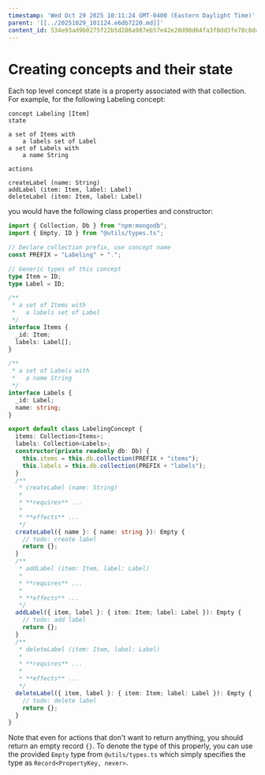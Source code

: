 ```yaml
---
timestamp: 'Wed Oct 29 2025 10:11:24 GMT-0400 (Eastern Daylight Time)'
parent: '[[../20251029_101124.e6db7220.md]]'
content_id: 534e93ad9b0275f22b5d286a987eb57e42e20d90d64fa3f8dd3fe78c8d402a47
---
```


# Creating concepts and their state

Each top level concept state is a property associated with that collection. For example, for the following Labeling concept:

```concept
concept Labeling [Item]
state

a set of Items with
    a labels set of Label
a set of Labels with
    a name String

actions

createLabel (name: String)
addLabel (item: Item, label: Label)
deleteLabel (item: Item, label: Label)
```

you would have the following class properties and constructor:

```typescript
import { Collection, Db } from "npm:mongodb";
import { Empty, ID } from "@utils/types.ts";

// Declare collection prefix, use concept name
const PREFIX = "Labeling" + ".";

// Generic types of this concept
type Item = ID;
type Label = ID;

/**
 * a set of Items with
 *   a labels set of Label
 */
interface Items {
  _id: Item;
  labels: Label[];
}

/**
 * a set of Labels with
 *   a name String
 */
interface Labels {
  _id: Label;
  name: string;
}

export default class LabelingConcept {
  items: Collection<Items>;
  labels: Collection<Labels>;
  constructor(private readonly db: Db) {
    this.items = this.db.collection(PREFIX + "items");
    this.labels = this.db.collection(PREFIX + "labels");
  }
  /**
   * createLabel (name: String)
   *
   * **requires** ...
   *
   * **effects** ...
   */
  createLabel({ name }: { name: string }): Empty {
    // todo: create label
    return {};
  }
  /**
   * addLabel (item: Item, label: Label)
   *
   * **requires** ...
   *
   * **effects** ...
   */
  addLabel({ item, label }: { item: Item; label: Label }): Empty {
    // todo: add label
    return {};
  }
  /**
   * deleteLabel (item: Item, label: Label)
   *
   * **requires** ...
   *
   * **effects** ...
   */
  deleteLabel({ item, label }: { item: Item; label: Label }): Empty {
    // todo: delete label
    return {};
  }
}
```

Note that even for actions that don't want to return anything, you should return an empty record `{}`. To denote the type of this properly, you can use the provided `Empty` type from `@utils/types.ts` which simply specifies the type as `Record<PropertyKey, never>`.
